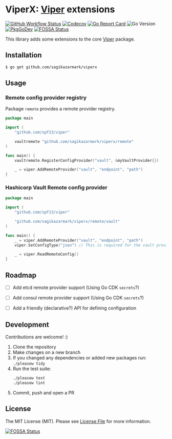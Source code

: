 # ViperX: [Viper](https://github.com/spf13/viper) extensions

[![GitHub Workflow Status](https://img.shields.io/github/workflow/status/sagikazarmark/viperx/CI?style=flat-square)](https://github.com/sagikazarmark/viperx/actions?query=workflow%3ACI)
[![Codecov](https://img.shields.io/codecov/c/github/sagikazarmark/viperx?style=flat-square)](https://codecov.io/gh/sagikazarmark/viperx)
[![Go Report Card](https://goreportcard.com/badge/github.com/sagikazarmark/viperx?style=flat-square)](https://goreportcard.com/report/github.com/sagikazarmark/viperx)
![Go Version](https://img.shields.io/badge/go%20version-%3E=1.13-61CFDD.svg?style=flat-square)
[![PkgGoDev](https://pkg.go.dev/badge/mod/github.com/sagikazarmark/viperx)](https://pkg.go.dev/mod/github.com/sagikazarmark/viperx)
[![FOSSA Status](https://app.fossa.com/api/projects/custom%2B8125%2Fviperx.svg?type=shield)](https://app.fossa.com/projects/custom%2B8125%2Fviperx?ref=badge_shield)

This library adds some extensions to the core [Viper](https://github.com/spf13/viper) package.


## Installation

```bash
$ go get github.com/sagikazarmark/viperx
```


## Usage

### Remote config provider registry

Package `remote` provides a remote provider registry.

```go
package main

import (
	"github.com/spf13/viper"

	vaultremote "github.com/sagikazarmark/viperx/remote"
)

func main() {
	vaultremote.RegisterConfigProvider("vault", &myVaultProvider{})

	_ = viper.AddRemoteProvider("vault", "endpoint", "path")
}
```

### Hashicorp Vault Remote config provider

```go
package main

import (
	"github.com/spf13/viper"

	"github.com/sagikazarmark/viperx/remote/vault"
)

func main() {
	_ = viper.AddRemoteProvider("vault", "endpoint", "path")
	viper.SetConfigType("json") // This is required for the vault provider

	_ = viper.ReadRemoteConfig()
}
```


## Roadmap

- [ ] Add etcd remote provider support (Using Go CDK `secrets`?)
- [ ] Add consul remote provider support (Using Go CDK `secrets`?)
- [ ] Add a friendly (declarative?) API for defining configuration


## Development

Contributions are welcome! :)

1. Clone the repository
1. Make changes on a new branch
1. If you changed any dependencies or added new packages run: `./pleasew tidy`
1. Run the test suite:
    ```bash
    ./pleasew test
    ./pleasew lint
    ```
1. Commit, push and open a PR


## License

The MIT License (MIT). Please see [License File](LICENSE) for more information.

[![FOSSA Status](https://app.fossa.com/api/projects/custom%2B8125%2Fviperx.svg?type=large)](https://app.fossa.com/projects/custom%2B8125%2Fviperx?ref=badge_large)
